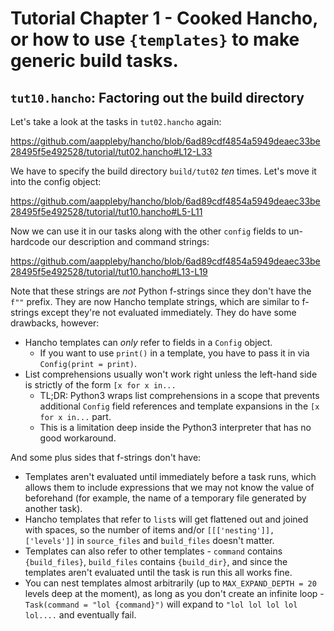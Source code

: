 # Tutorial Chapter 1 - Cooked Hancho, or how to use ```{templates}``` to make generic build tasks.

## ```tut10.hancho```: Factoring out the build directory

Let's take a look at the tasks in ```tut02.hancho``` again:

https://github.com/aappleby/hancho/blob/6ad89cdf4854a5949deaec33be28495f5e492528/tutorial/tut02.hancho#L12-L33

We have to specify the build directory ```build/tut02``` _ten_ times. Let's move it into the config object:

https://github.com/aappleby/hancho/blob/6ad89cdf4854a5949deaec33be28495f5e492528/tutorial/tut10.hancho#L5-L11

Now we can use it in our tasks along with the other ```config``` fields to un-hardcode our description and command strings:

https://github.com/aappleby/hancho/blob/6ad89cdf4854a5949deaec33be28495f5e492528/tutorial/tut10.hancho#L13-L19

Note that these strings are _not_ Python f-strings since they don't have the
```f""``` prefix. They are now Hancho template strings, which are similar to f-strings except they're not
evaluated immediately. They do have some drawbacks, however:

- Hancho templates can _only_ refer to fields in a ```Config``` object.
  - If you want to use ```print()``` in a template, you have to pass it in via ```Config(print = print)```.
- List comprehensions usually won't work right unless the left-hand side is strictly of the form ```[x for x in...``` 
  - TL;DR: Python3 wraps list comprehensions in a scope that prevents additional ```Config``` field references and template expansions in the ```[x for x in...``` part.
  - This is a limitation deep inside the Python3 interpreter that has no good workaround.

And some plus sides that f-strings don't have:
- Templates aren't evaluated until immediately before a task runs, which allows them to include expressions that we may not know the value of beforehand (for example, the name
of a temporary file generated by another task). 
- Hancho templates that refer to ```list```s will get flattened out and joined with spaces, so the number of items and/or ```[[['nesting']], ['levels']]``` in ```source_files``` and ```build_files``` doesn't matter.
- Templates can also refer to other templates - ```command``` contains ```{build_files}```, ```build_files``` contains ```{build_dir}```, and since the templates aren't evaluated until the task is run this all works fine.
- You can nest templates almost arbitrarily (up to ```MAX_EXPAND_DEPTH = 20``` levels deep at the moment), as long as you don't create an infinite loop - ```Task(command = "lol {command}")``` will expand to ```"lol lol lol lol lol....``` and eventually fail.

